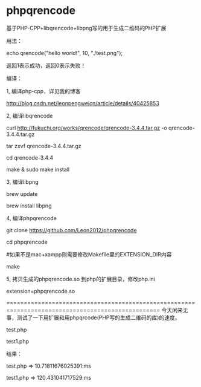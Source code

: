 phpqrencode
===========

基于PHP-CPP+libqrencode+libpng写的用于生成二维码的PHP扩展

用法：

echo qrencode("hello world!", 10, "./test.png");

返回1表示成功，返回0表示失败！


编译：

1, 编译php-cpp，详见我的博客

   http://blog.csdn.net/leonpengweicn/article/details/40425853
   
2, 编译libqrencode

   curl http://fukuchi.org/works/qrencode/qrencode-3.4.4.tar.gz -o qrencode-3.4.4.tar.gz
   
   tar zxvf qrencode-3.4.4.tar.gz
   
   cd qrencode-3.4.4
   
   make & sudo make install
   
   
3, 编译libpng

   brew update
   
   brew install libpng
   
   
4, 编译phpqrencode

   git clone https://github.com/Leon2012/phpqrencode
   
   cd phpqrencode
   
   #如果不是mac+xampp则需要修改Makefile里的EXTENSION_DIR内容
   
   make

5, 拷贝生成的phpqrencode.so 到php的扩展目录，修改php.ini

   extension=phpqrencode.so
   


==================================================================================================
今天闲来无事，测试了一下用扩展和用phpqrcode(PHP写的生成二维码的库)的速度。

test.php

<?php 

//echo qrencode_apiversion();

$t1 = microtime(true);

echo qrencode("hello world!", 10, "./qr2.png");

$t2 = microtime(true);

echo (($t2-$t1)*1000).':ms';

?>


test1.php

<?php 

include('./phpqrcode/phpqrcode.php'); 

$t1 = microtime(true);

echo genQRCode("hello world!", "./qr1.png");

$t2 = microtime(true);

echo (($t2-$t1)*1000).':ms';

function genQRCode($text, $fileName) {

	if (empty($text) || empty($fileName)) {
	
		return false;
		
	}
	
	if (file_exists($fileName)) {
	
		@unlink($fileName);
		
	}
	
	QRcode::png($text, $fileName); 
	
	return true;
	
}

?>

结果：

test.php =>  10.71811676025391:ms

test1.php => 120.431041717529:ms




